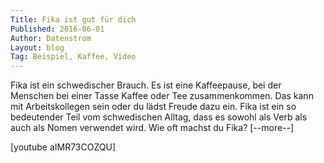 ```yaml
---
Title: Fika ist gut für dich
Published: 2016-06-01
Author: Datenstrom
Layout: blog
Tag: Beispiel, Kaffee, Video
---
```

Fika ist ein schwedischer Brauch. Es ist eine Kaffeepause, bei der Menschen bei einer Tasse Kaffee oder Tee zusammenkommen. Das kann mit Arbeitskollegen sein oder du lädst Freude dazu ein. Fika ist ein so bedeutender Teil vom schwedischen Alltag, dass es sowohl als Verb als auch als Nomen verwendet wird. Wie oft machst du Fika? [--more--]

[youtube aIMR73COZQU]